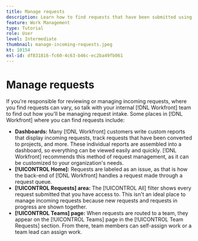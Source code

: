 ```yaml
---
title: Manage requests
description: Learn how to find requests that have been submitted using dashboards, [!UICONTROL Home], the [!UICONTROL Requests] area, or the [!UICONTROL Teams] page in [!DNL  Workfront].
feature: Work Management
type: Tutorial
role: User
level: Intermediate
thumbnail: manage-incoming-requests.jpeg
kt: 10154
exl-id: df831816-fc60-4c63-b46c-ec2ba49fb061
---
```

# Manage requests

If you're responsible for reviewing or managing incoming requests, where you find requests can vary, so talk with your internal [!DNL Workfront] team to find out how you'll be managing request intake. Some places in [!DNL Workfront] where you can find requests include:

* **Dashboards:** Many [!DNL Workfront] customers write custom reports that display incoming requests, track requests that have been converted to projects, and more. These individual reports are assembled into a dashboard, so everything can be viewed easily and quickly. [!DNL Workfront] recommends this method of request management, as it can be customized to your organization's needs.
* **[!UICONTROL Home]:** Requests are labeled as an issue, as that is how the back-end of [!DNL Workfront] handles a request made through a request queue.
* **[!UICONTROL Requests] area:** The [!UICONTROL All] filter shows every request submitted that you have access to. This isn't an ideal place to manage incoming requests because new requests and requests in progress are shown together.
* **[!UICONTROL Teams] page:** When requests are routed to a team, they appear on the [!UICONTROL Teams] page in the [!UICONTROL Team Requests] section. From there, team members can self-assign work or a team lead can assign work.
